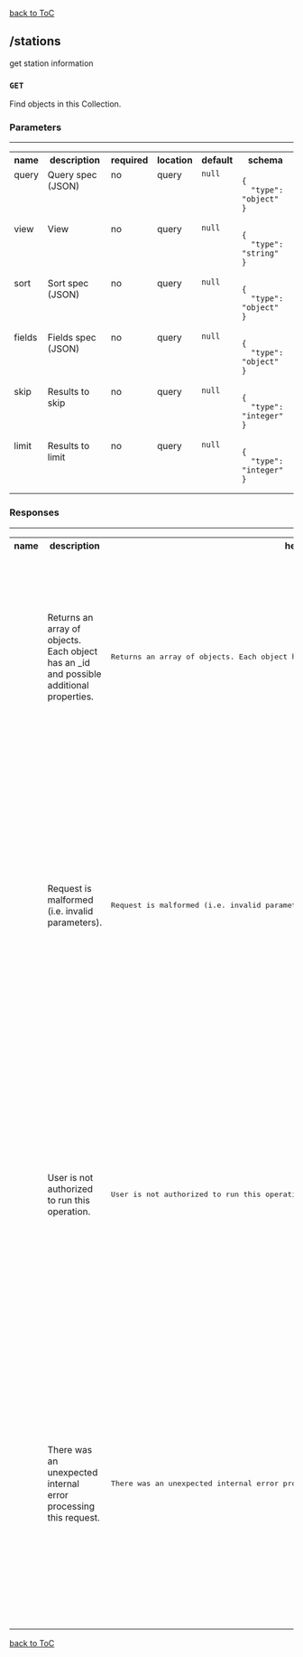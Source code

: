 [back to ToC](/api-docs/index.md)

## /stations

get station information
### `GET`

Find objects in this Collection.
### Parameters

---

<table>
<tr>
<th> name </th>
<th> description </th>
<th> required </th>
<th> location </th>
<th> default </th>
<th> schema </th>
</tr>



<tr>
<td valign="top"> query </td>
<td valign="top"> Query spec (JSON) </td>
<td valign="top"> no </td>
<td valign="top"> query </td>
<td valign="top"> 
<code>null</code>
</td>
<td valign="top">
<pre><code>{
  "type": "object"
}
</code></pre>
</td>
</tr>



<tr>
<td valign="top"> view </td>
<td valign="top"> View </td>
<td valign="top"> no </td>
<td valign="top"> query </td>
<td valign="top"> 
<code>null</code>
</td>
<td valign="top">
<pre><code>{
  "type": "string"
}
</code></pre>
</td>
</tr>



<tr>
<td valign="top"> sort </td>
<td valign="top"> Sort spec (JSON) </td>
<td valign="top"> no </td>
<td valign="top"> query </td>
<td valign="top"> 
<code>null</code>
</td>
<td valign="top">
<pre><code>{
  "type": "object"
}
</code></pre>
</td>
</tr>



<tr>
<td valign="top"> fields </td>
<td valign="top"> Fields spec (JSON) </td>
<td valign="top"> no </td>
<td valign="top"> query </td>
<td valign="top"> 
<code>null</code>
</td>
<td valign="top">
<pre><code>{
  "type": "object"
}
</code></pre>
</td>
</tr>



<tr>
<td valign="top"> skip </td>
<td valign="top"> Results to skip </td>
<td valign="top"> no </td>
<td valign="top"> query </td>
<td valign="top"> 
<code>null</code>
</td>
<td valign="top">
<pre><code>{
  "type": "integer"
}
</code></pre>
</td>
</tr>



<tr>
<td valign="top"> limit </td>
<td valign="top"> Results to limit </td>
<td valign="top"> no </td>
<td valign="top"> query </td>
<td valign="top"> 
<code>null</code>
</td>
<td valign="top">
<pre><code>{
  "type": "integer"
}
</code></pre>
</td>
</tr>



</table>


### Responses

---

<table>
<tr>
<th> name </th>
<th> description </th>
<th> headers </th>
<th> schema </th>
</tr>
<tr>
<td>

</td>
<td>
Returns an array of objects. Each object has an _id and possible additional properties.
</td>
<td>
<pre>
Returns an array of objects. Each object has an _id and possible additional properties.
</pre>
</td>
<td>
<pre><code>{
  "type": "array",
  "items": {
    "type": "object",
    "properties": {
      "_id": {
        "type": "string"
      }
    },
    "required": [
      "_id"
    ]
  }
}
</code></pre>
</td>
</tr>
<tr>
<td>

</td>
<td>
Request is malformed (i.e. invalid parameters).
</td>
<td>
<pre>
Request is malformed (i.e. invalid parameters).
</pre>
</td>
<td>
<pre><code>{
  "type": "object",
  "properties": {
    "code": {
      "type": "integer"
    },
    "description": {
      "type": "string"
    },
    "message": {
      "type": "string"
    }
  },
  "required": [
    "code",
    "description",
    "message"
  ]
}
</code></pre>
</td>
</tr>
<tr>
<td>

</td>
<td>
User is not authorized to run this operation.
</td>
<td>
<pre>
User is not authorized to run this operation.
</pre>
</td>
<td>
<pre><code>{
  "type": "object",
  "properties": {
    "code": {
      "type": "integer"
    },
    "description": {
      "type": "string"
    },
    "message": {
      "type": "string"
    }
  },
  "required": [
    "code",
    "description",
    "message"
  ]
}
</code></pre>
</td>
</tr>
<tr>
<td>

</td>
<td>
There was an unexpected internal error processing this request.
</td>
<td>
<pre>
There was an unexpected internal error processing this request.
</pre>
</td>
<td>
<pre><code>{
  "type": "object",
  "properties": {
    "code": {
      "type": "integer"
    },
    "description": {
      "type": "string"
    },
    "message": {
      "type": "string"
    }
  },
  "required": [
    "code",
    "description",
    "message"
  ]
}
</code></pre>
</td>
</tr>
</table>

[back to ToC](/api-docs/index.md)
